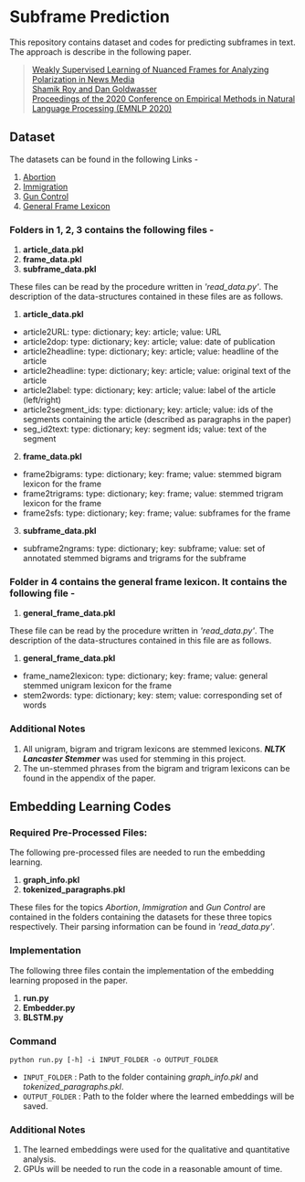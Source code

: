 # Subframe Prediction

This repository contains dataset and codes for predicting subframes in text. The approach is describe in the following paper.

> [Weakly Supervised Learning of Nuanced Frames for Analyzing Polarization in News Media\
> Shamik Roy and Dan Goldwasser\
> Proceedings of the 2020 Conference on Empirical Methods in Natural Language Processing (EMNLP 2020)](https://www.aclweb.org/anthology/2020.emnlp-main.620.pdf)

## Dataset

The datasets can be found in the following Links -
1. [Abortion](https://drive.google.com/drive/folders/1_WhCDhT8n_7c1cdMHeFhd1lROXiqIcJ0?usp=sharing)
2. [Immigration](https://drive.google.com/drive/folders/1cnyqtyG7-GBtMZpRGZnMo-CJul9_UQM8?usp=sharing)
3. [Gun Control](https://drive.google.com/drive/folders/1X2-_NUCsFRqgnjAH9jHrrWJK4ayKNGu2?usp=sharing)
4. [General Frame Lexicon](https://drive.google.com/drive/folders/1tlrwrnphwOUe2iP0U0KVukiyRq5SoOO6?usp=sharing)

### Folders in 1, 2, 3 contains the following files -
1. **article_data.pkl**
2. **frame_data.pkl**
3. **subframe_data.pkl**

These files can be read by the procedure written in _'read_data.py'_. The description of the data-structures contained in these files are as follows.

1. **article_data.pkl**
* article2URL: type: dictionary; key: article; value: URL
* article2dop: type: dictionary; key: article; value: date of publication
* article2headline: type: dictionary; key: article; value: headline of the article
* article2headline: type: dictionary; key: article; value: original text of the article
* article2label: type: dictionary; key: article; value: label of the article (left/right)
* article2segment_ids: type: dictionary; key: article; value: ids of the segments containing the article (described as paragraphs in the paper)
* seg_id2text: type: dictionary; key: segment ids; value: text of the segment
2. **frame_data.pkl**
* frame2bigrams: type: dictionary; key: frame; value: stemmed bigram lexicon for the frame
* frame2trigrams: type: dictionary; key: frame; value: stemmed trigram lexicon for the frame
* frame2sfs: type: dictionary; key: frame; value: subframes for the frame
3. **subframe_data.pkl**
* subframe2ngrams: type: dictionary; key: subframe; value: set of annotated stemmed bigrams and trigrams for the subframe

### Folder in 4 contains the general frame lexicon. It contains the following file - 
1. **general_frame_data.pkl**

These file can be read by the procedure written in _'read_data.py'_. The description of the data-structures contained in this file are as follows.

1. **general_frame_data.pkl**
* frame_name2lexicon: type: dictionary; key: frame; value: general stemmed unigram lexicon for the frame
* stem2words: type: dictionary; key: stem; value: corresponding set of words

### Additional Notes
1. All unigram, bigram and trigram lexicons are stemmed lexicons. **_NLTK Lancaster Stemmer_** was used for stemming in this project.
2. The un-stemmed phrases from the bigram and trigram lexicons can be found in the appendix of the paper.


## Embedding Learning Codes
### Required Pre-Processed Files: 
The following pre-processed files are needed to run the embedding learning.
1. **graph_info.pkl**
2. **tokenized_paragraphs.pkl**

These files for the topics _Abortion_, _Immigration_ and _Gun Control_ are contained in the folders containing the datasets for these three topics respectively. Their parsing information can be found in _'read_data.py'_.

### Implementation
The following three files contain the implementation of the embedding learning proposed in the paper.
1. **run.py**
2. **Embedder.py**
3. **BLSTM.py**

### Command 
`python run.py [-h] -i INPUT_FOLDER -o OUTPUT_FOLDER`
* `INPUT_FOLDER` : Path to the folder containing _graph_info.pkl_ and _tokenized_paragraphs.pkl_.
* `OUTPUT_FOLDER` : Path to the folder where the learned embeddings will be saved.

### Additional Notes
1. The learned embeddings were used for the qualitative and quantitative analysis.
2. GPUs will be needed to run the code in a reasonable amount of time.
